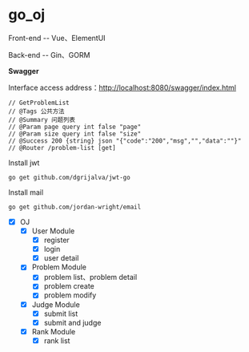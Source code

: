 # go_oj

Front-end -- Vue、ElementUI

Back-end -- Gin、GORM

**Swagger**

Interface access address：[http://localhost:8080/swagger/index.html]()

```shell
// GetProblemList
// @Tags 公共方法
// @Summary 问题列表
// @Param page query int false "page"
// @Param size query int false "size"
// @Success 200 {string} json "{"code":"200","msg","","data":""}"
// @Router /problem-list [get]
```

Install jwt

```shell
go get github.com/dgrijalva/jwt-go
```

Install mail

```shell
go get github.com/jordan-wright/email
```

* [X] OJ
  * [X] User Module
    * [X] register
    * [X] login
    * [X] user detail
  * [X] Problem Module
    * [X] problem list、problem detail
    * [X] problem create
    * [X] problem modify
  * [X] Judge Module
    * [X] submit list
    * [X] submit and judge
  * [X] Rank Module
    * [X] rank list
